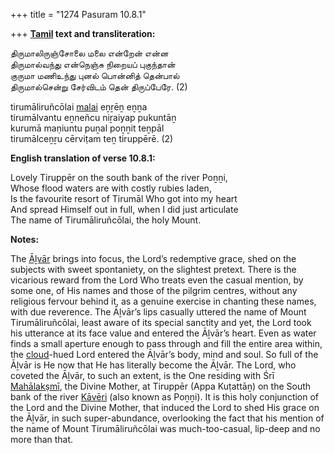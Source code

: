+++
title = "1274 Pasuram 10.8.1"

+++
**[Tamil](/definition/tamil#history "show Tamil definitions") text and transliteration:**

திருமாலிருஞ்சோலை மலை என்றேன் என்ன  
திருமால்வந்து என்நெஞ்சு நிறையப் புகுந்தான்  
குருமா மணிஉந்து புனல் பொன்னித் தென்பால்  
திருமால்சென்று சேர்விடம் தென் திருப்பேரே. (2)

tirumāliruñcōlai [malai](/definition/malai#history "show malai definitions") eṉṟēṉ eṉṉa  
tirumālvantu eṉneñcu niṟaiyap pukuntāṉ  
kurumā maṇiuntu puṉal poṉṉit teṉpāl  
tirumālceṉṟu cērviṭam teṉ tiruppērē. (2)

**English translation of verse 10.8.1:**

Lovely Tiruppēr on the south bank of the river Poṉṉi,  
Whose flood waters are with costly rubies laden,  
Is the favourite resort of Tirumāl Who got into my heart  
And spread Himself out in full, when I did just articulate  
The name of Tirumāliruñcōlai, the holy Mount.

**Notes:**

The [Āḻvār](/definition/aḻvar#vaishnavism "show Āḻvār definitions") brings into focus, the Lord’s redemptive grace, shed on the subjects with sweet spontaniety, on the slightest pretext. There is the vicarious reward from the Lord Who treats even the casual mention, by some one, of His names and those of the pilgrim centres, without any religious fervour behind it, as a genuine exercise in chanting these names, with due reverence. The Āḻvār’s lips casually uttered the name of Mount Tirumāliruñcōlai, least aware of its special sanctity and yet, the Lord took his utterance at its face value and entered the Āḻvār’s heart. Even as water finds a small aperture enough to pass through and fill the entire area within, the [cloud](/definition/cloud#history "show cloud definitions")-hued Lord entered the Āḻvār’s body, mind and soul. So full of the Āḻvār is He now that He has literally become the Āḻvār. The Lord, who coveted the Āḻvār, to such an extent, is the One residing with Śrī [Mahālakṣmī](/definition/mahalakshmi#vaishnavism "show Mahālakṣmī definitions"), the Divine Mother, at Tiruppēr (Appa Kuṭattāṉ) on the South bank of the river [Kāvēri](/definition/kaveri#history "show Kāvēri definitions") (also known as Poṉṉi). It is this holy conjunction of the Lord and the Divine Mother, that induced the Lord to shed His grace on the Āḻvār, in such super-abundance, overlooking the fact that his mention of the name of Mount Tirumāliruñcōlai was much-too-casual, lip-deep and no more than that.


